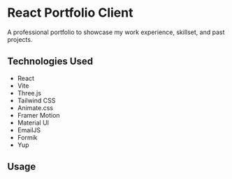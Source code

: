 # React Portfolio Client

A professional portfolio to showcase my work experience, skillset, and past projects.

## Technologies Used

- React
- Vite
- Three.js
- Tailwind CSS
- Animate.css
- Framer Motion
- Material UI
- EmailJS
- Formik
- Yup

## Usage

